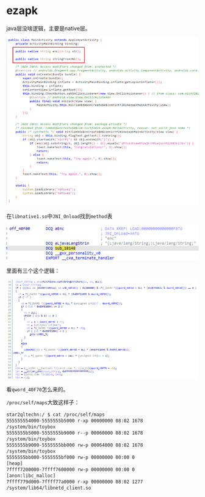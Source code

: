 # ezapk

java层没啥逻辑，主要是native层。

![](N1CTF/image-20241119134954082.png)

在`libnative1.so`中`JNI_Onload`找到`method`表

![](N1CTF/image-20241119135150035.png)

里面有三个这个逻辑：

![](N1CTF/image-20241119135326771.png)

看`qword_40F70`怎么来的。



`/proc/self/maps`大致这样子：

```shell
star2qltechn:/ $ cat /proc/self/maps
555555554000-5555555b5000 r-xp 00000000 08:02 1678                       /system/bin/toybox
5555555b5000-5555555b9000 r--p 00060000 08:02 1678                       /system/bin/toybox
5555555b9000-5555555bb000 rw-p 00064000 08:02 1678                       /system/bin/toybox
5555555bb000-5555555bf000 rw-p 00000000 00:00 0                          [heap]
7ffff7200000-7ffff7600000 rw-p 00000000 00:00 0                          [anon:libc_malloc]
7ffff779d000-7ffff77a0000 r-xp 00000000 08:02 1277                       /system/lib64/libnetd_client.so
```

